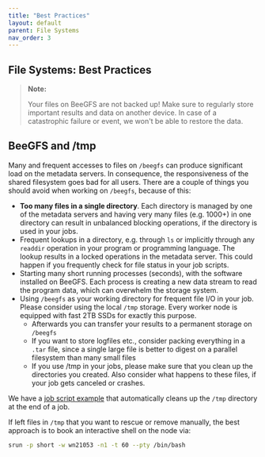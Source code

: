 ```yaml
---
title: "Best Practices"
layout: default
parent: File Systems
nav_order: 3
---
```


## File Systems: Best Practices

> **Note:**
>
> Your files on BeeGFS are not backed up!
> Make sure to regularly store important results and data on another device.
> In case of a catastrophic failure or event, we won't be able to restore the data.


## BeeGFS and /tmp
Many and frequent accesses to files on `/beegfs` can produce significant load on the metadata servers.
In consequence, the responsiveness of the shared filesystem goes bad for all users.
There are a couple of things you should avoid when working on `/beegfs`, because of this:
* **Too many files in a single directory**. Each directory is managed by one of the metadata servers and having very many files (e.g. 1000+) in one directory can result in unbalanced blocking operations, if the directory is used in your jobs.
* Frequent lookups in a directory, e.g. through `ls` or implicitly through any `readdir` operation in your program or programming language. The lookup results in a locked operations in the metadata server. This could happen if you frequently check for file status in your job scripts.
* Starting many short running processes (seconds), with the software installed on BeeGFS. Each process is creating a new data stream to read the program data, which can overwhelm the storage system.
* Using `/beegfs` as your working directory for frequent file I/O in your job. Please consider using the local `/tmp` storage. Every worker node is equipped with fast 2TB SSDs for exactly this purpose.
  * Afterwards you can transfer your results to a permanent storage on `/beegfs`
  * If you want to store logfiles etc., consider packing everything in a `.tar` file, since a single large file is better to digest on a parallel filesystem than many small files
  * If you use /tmp in your jobs, please make sure that you clean up the directories you created. Also consider what happens to these files, if your job gets canceled or crashes.

We have a [job script example](../slurm/exampleTmp) that automatically cleans up the `/tmp` directory at the end of a job.

If left files in `/tmp` that you want to rescue or remove manually, the best approach is to book an interactive shell on the node via:
```bash
srun -p short -w wn21053 -n1 -t 60 --pty /bin/bash
```

